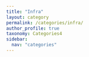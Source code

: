 ```yaml
---
title: "Infra"
layout: category
permalink: /categories/infra/
author_profile: true
taxonomy: Categories4
sidebar:
  nav: "categories"
---
```

